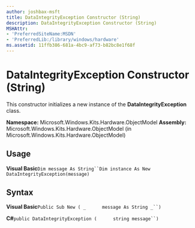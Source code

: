 ```yaml
---
author: joshbax-msft
title: DataIntegrityException Constructor (String)
description: DataIntegrityException Constructor (String)
MSHAttr:
- 'PreferredSiteName:MSDN'
- 'PreferredLib:/library/windows/hardware'
ms.assetid: 11ffb386-681a-4bc9-af73-b82bc8e1f68f
---
```


# DataIntegrityException Constructor (String)


This constructor initializes a new instance of the **DataIntegrityException** class.

**Namespace:** Microsoft.Windows.Kits.Hardware.ObjectModel **Assembly:** Microsoft.Windows.Kits.Hardware.ObjectModel (in Microsoft.Windows.Kits.Hardware.ObjectModel)

## Usage


**Visual Basic**`Dim message As String``Dim instance As New DataIntegrityException(message)`

## Syntax


**Visual Basic**`Public Sub New ( _`           `message As String _``)`

**C#**`public DataIntegrityException (`           `string message``)`

 

 






